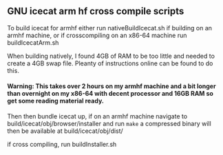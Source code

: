 ## GNU icecat  arm hf cross compile scripts

To build icecat for armhf either run nativeBuildIcecat.sh if building on an armhf machine, or if crosscompiling on an x86-64 machine run buildIcecatArm.sh

When building natively, I found 4GB of RAM to be too little and needed to create a 4GB swap file. Pleanty of instructions online can be found to do this. 

#### Warning: This takes over 2 hours on my armhf machine and a bit longer than overnight on my x86-64 with decent processor and 16GB RAM so get some reading material ready. 

Then then bundle icecat up, if on an armhf machine navigate to build/icecat/obj/browser/installer
and run `make`
a compressed binary will then be available at build/icecat/obj/dist/

if cross compiling, run buildInstaller.sh
